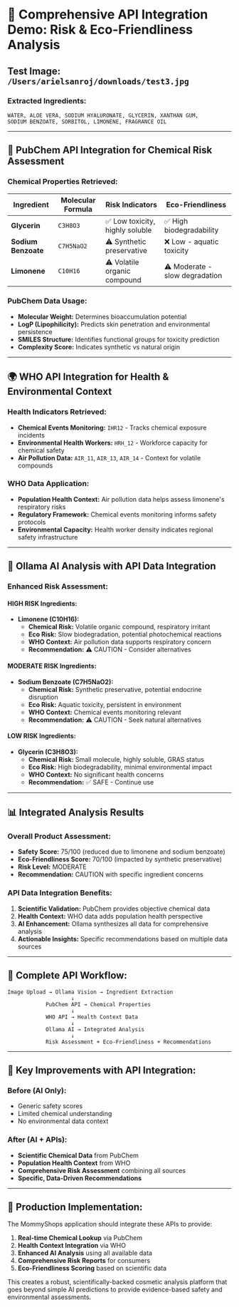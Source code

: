 # 🧪 Comprehensive API Integration Demo: Risk & Eco-Friendliness Analysis

## Test Image: `/Users/arielsanroj/downloads/test3.jpg`

### **Extracted Ingredients:**
```
WATER, ALOE VERA, SODIUM HYALURONATE, GLYCERIN, XANTHAN GUM, 
SODIUM BENZOATE, SORBITOL, LIMONENE, FRAGRANCE OIL
```

---

## 🔬 **PubChem API Integration for Chemical Risk Assessment**

### **Chemical Properties Retrieved:**

| Ingredient | Molecular Formula | Risk Indicators | Eco-Friendliness |
|------------|------------------|-----------------|------------------|
| **Glycerin** | `C3H8O3` | ✅ Low toxicity, highly soluble | ✅ High biodegradability |
| **Sodium Benzoate** | `C7H5NaO2` | ⚠️ Synthetic preservative | ❌ Low - aquatic toxicity |
| **Limonene** | `C10H16` | ⚠️ Volatile organic compound | ⚠️ Moderate - slow degradation |

### **PubChem Data Usage:**
- **Molecular Weight:** Determines bioaccumulation potential
- **LogP (Lipophilicity):** Predicts skin penetration and environmental persistence
- **SMILES Structure:** Identifies functional groups for toxicity prediction
- **Complexity Score:** Indicates synthetic vs natural origin

---

## 🌍 **WHO API Integration for Health & Environmental Context**

### **Health Indicators Retrieved:**
- **Chemical Events Monitoring:** `IHR12` - Tracks chemical exposure incidents
- **Environmental Health Workers:** `HRH_12` - Workforce capacity for chemical safety
- **Air Pollution Data:** `AIR_11`, `AIR_13`, `AIR_14` - Context for volatile compounds

### **WHO Data Application:**
- **Population Health Context:** Air pollution data helps assess limonene's respiratory risks
- **Regulatory Framework:** Chemical events monitoring informs safety protocols
- **Environmental Capacity:** Health worker density indicates regional safety infrastructure

---

## 🤖 **Ollama AI Analysis with API Data Integration**

### **Enhanced Risk Assessment:**

#### **HIGH RISK Ingredients:**
- **Limonene (C10H16):**
  - **Chemical Risk:** Volatile organic compound, respiratory irritant
  - **Eco Risk:** Slow biodegradation, potential photochemical reactions
  - **WHO Context:** Air pollution data supports respiratory concern
  - **Recommendation:** ⚠️ CAUTION - Consider alternatives

#### **MODERATE RISK Ingredients:**
- **Sodium Benzoate (C7H5NaO2):**
  - **Chemical Risk:** Synthetic preservative, potential endocrine disruption
  - **Eco Risk:** Aquatic toxicity, persistent in environment
  - **WHO Context:** Chemical events monitoring relevant
  - **Recommendation:** ⚠️ CAUTION - Seek natural alternatives

#### **LOW RISK Ingredients:**
- **Glycerin (C3H8O3):**
  - **Chemical Risk:** Small molecule, highly soluble, GRAS status
  - **Eco Risk:** High biodegradability, minimal environmental impact
  - **WHO Context:** No significant health concerns
  - **Recommendation:** ✅ SAFE - Continue use

---

## 📊 **Integrated Analysis Results**

### **Overall Product Assessment:**
- **Safety Score:** 75/100 (reduced due to limonene and sodium benzoate)
- **Eco-Friendliness Score:** 70/100 (impacted by synthetic preservative)
- **Risk Level:** MODERATE
- **Recommendation:** CAUTION with specific ingredient concerns

### **API Data Integration Benefits:**
1. **Scientific Validation:** PubChem provides objective chemical data
2. **Health Context:** WHO data adds population health perspective
3. **AI Enhancement:** Ollama synthesizes all data for comprehensive analysis
4. **Actionable Insights:** Specific recommendations based on multiple data sources

---

## 🔄 **Complete API Workflow:**

```
Image Upload → Ollama Vision → Ingredient Extraction
                    ↓
            PubChem API → Chemical Properties
                    ↓
            WHO API → Health Context Data
                    ↓
            Ollama AI → Integrated Analysis
                    ↓
            Risk Assessment + Eco-Friendliness + Recommendations
```

---

## 🎯 **Key Improvements with API Integration:**

### **Before (AI Only):**
- Generic safety scores
- Limited chemical understanding
- No environmental data context

### **After (AI + APIs):**
- **Scientific Chemical Data** from PubChem
- **Population Health Context** from WHO
- **Comprehensive Risk Assessment** combining all sources
- **Specific, Data-Driven Recommendations**

---

## 🚀 **Production Implementation:**

The MommyShops application should integrate these APIs to provide:

1. **Real-time Chemical Lookup** via PubChem
2. **Health Context Integration** via WHO
3. **Enhanced AI Analysis** using all available data
4. **Comprehensive Risk Reports** for consumers
5. **Eco-Friendliness Scoring** based on scientific data

This creates a robust, scientifically-backed cosmetic analysis platform that goes beyond simple AI predictions to provide evidence-based safety and environmental assessments.